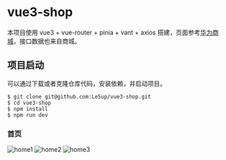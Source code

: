 # vue3-shop

本项目使用 vue3 + vue-router + pinia + vant + axios 搭建，页面参考[华为商城](https://m.vmall.com)，接口数据也来自商城。

## 项目启动

可以通过下载或者克隆仓库代码，安装依赖，并启动项目。

``` shell
$ git clone git@github.com:LeSup/vue3-shop.git
$ cd vue3-shop
$ npm install
$ npm run dev
```

### 首页

![home1](https://github.com/LeSup/vue3-shop/images/home1.png)
![home2](https://github.com/LeSup/vue3-shop/images/home2.png)
![home3](https://github.com/LeSup/vue3-shop/images/home3.png)
